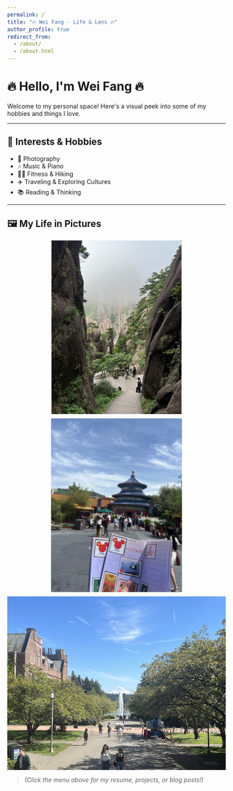 ```yaml
---
permalink: /
title: "🔥 Wei Fang - Life & Lens 🔥"
author_profile: true
redirect_from: 
  - /about/
  - /about.html
---
```

# 🔥 Hello, I'm Wei Fang 🔥

Welcome to my personal space! Here's a visual peek into some of my hobbies and things I love.

---

## 🎨 Interests & Hobbies

- 📸 Photography  
- 🎶 Music & Piano  
- 🧗‍♂️ Fitness & Hiking  
- ✈️ Traveling & Exploring Cultures  
- 📚 Reading & Thinking  

---

## 🖼️ My Life in Pictures

<div style="display: flex; flex-wrap: wrap; gap: 10px; justify-content: space-around;">
  <img src="/images/2222.png" alt="photo1" style="height: 400px; width: auto;" />
  <img src="/images/3333.png" alt="photo2" style="height: 400px; width: auto;" />
  <img src="/images/4444.png" alt="photo3" style="height: 400px; width: auto;" />
</div>

> *(Click the menu above for my resume, projects, or blog posts!)*
